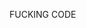 FUCKING CODE 


<!--- - 👋 Hi, I’m ilhami magfiro
- 👀 I’m interested in game logical ( ๑>ᴗ<๑ )
- 👀 I’m interested in ? : ( ๑>ᴗ<๑ )
- 🌱 I’m currently learning vue js 
- 💞️ I’m looking to collaborate on sidescript.id
- 📫 You can contact me on whatsapp +62 882-1774-5347
- 

ilham-yale2/ilham-yale2 is a ✨ special ✨ repository because its `README.md` (this file) appears on your GitHub profile.
You can click the Preview link to take a look at your changes.
--->
